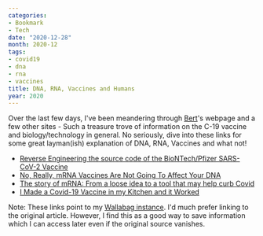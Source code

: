 ```yaml
---
categories:
- Bookmark
- Tech
date: "2020-12-28"
month: 2020-12
tags:
- covid19
- dna
- rna
- vaccines
title: DNA, RNA, Vaccines and Humans
year: 2020
---
```


Over the last few days, I've been meandering through [Bert](https://berthub.eu/index.html)'s webpage and a few other sites - Such a treasure trove of information on the C-19 vaccine and biology/technology in general. No seriously, dive into these links for some great layman(ish) explanation of DNA, RNA, Vaccines and what not!

- [Reverse Engineering the source code of the BioNTech/Pfizer SARS-CoV-2 Vaccine](https://bag.srkn.org/share/5fea3c8962f2a2.96282489)
- [No, Really, mRNA Vaccines Are Not Going To Affect Your DNA](https://bag.srkn.org/share/5fea38322bb2a0.08041300)
- [The story of mRNA: From a loose idea to a tool that may help curb Covid](https://bag.srkn.org/share/5fea3d3bb2ac73.65468826)
- [I Made a Covid-19 Vaccine in my Kitchen and it Worked](https://bag.srkn.org/share/5fea3e5f534579.64795290)

Note: These links point to my [Wallabag instance](https://bag.srkn.org/). I'd much prefer linking to the original article. However, I find this as a good way to save information which I can access later even if the original source vanishes.
